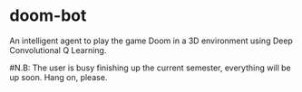 # doom-bot
An intelligent agent to play the game Doom in a 3D environment using Deep Convolutional Q Learning.

#N.B: 
The user is busy finishing up the current semester, everything will be up soon. Hang on, please.
